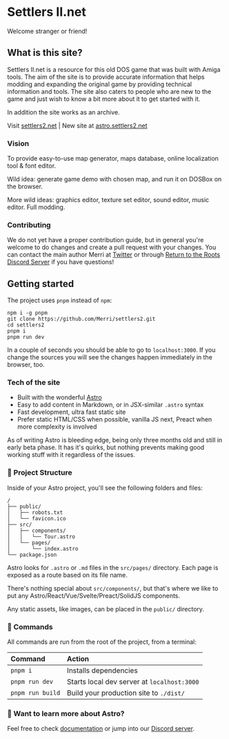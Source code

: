 # Settlers II.net

Welcome stranger or friend!

## What is this site?

Settlers II.net is a resource for this old DOS game that was built with Amiga tools. The aim of the site is to provide
accurate information that helps modding and expanding the original game by providing technical information and tools.
The site also caters to people who are new to the game and just wish to know a bit more about it to get started with it.

In addition the site works as an archive.

Visit [settlers2.net](https://settlers2.net) | New site at [astro.settlers2.net](https://astro.settlers2.net)

### Vision

To provide easy-to-use map generator, maps database, online localization tool & font editor.

Wild idea: generate game demo with chosen map, and run it on DOSBox on the browser.

More wild ideas: graphics editor, texture set editor, sound editor, music editor. Full modding.

### Contributing

We do not yet have a proper contribution guide, but in general you're welcome to do changes and create a pull request
with your changes. You can contact the main author Merri at [Twitter](https://twitter.com/merrinen) or through
[Return to the Roots Discord Server](https://discord.gg/kyTQsSx) if you have questions!

## Getting started

The project uses `pnpm` instead of `npm`:

```
npm i -g pnpm
git clone https://github.com/Merri/settlers2.git
cd settlers2
pnpm i
pnpm run dev
```

In a couple of seconds you should be able to go to `localhost:3000`. If you change the sources you will see the changes
happen immediately in the browser, too.

### Tech of the site

- Built with the wonderful [Astro](https://astro.build)
- Easy to add content in Markdown, or in JSX-similar `.astro` syntax
- Fast development, ultra fast static site
- Prefer static HTML/CSS when possible, vanilla JS next, Preact when more complexity is involved

As of writing Astro is bleeding edge, being only three months old and still in early beta phase. It has it's quirks, but
nothing prevents making good working stuff with it regardless of the issues.

### 🚀 Project Structure

Inside of your Astro project, you'll see the following folders and files:

```
/
├── public/
│   ├── robots.txt
│   └── favicon.ico
├── src/
│   ├── components/
│   │   └── Tour.astro
│   └── pages/
│       └── index.astro
└── package.json
```

Astro looks for `.astro` or `.md` files in the `src/pages/` directory. Each page is exposed as a route based on its file name.

There's nothing special about `src/components/`, but that's where we like to put any Astro/React/Vue/Svelte/Preact/SolidJS components.

Any static assets, like images, can be placed in the `public/` directory.

### 🧞 Commands

All commands are run from the root of the project, from a terminal:

| Command           | Action                                      |
|:------------------|:--------------------------------------------|
| `pnpm i`          | Installs dependencies                       |
| `pnpm run dev`    | Starts local dev server at `localhost:3000` |
| `pnpm run build`  | Build your production site to `./dist/`     |

### 👀 Want to learn more about Astro?

Feel free to check [documentation](https://github.com/snowpackjs/astro) or jump into our [Discord server](https://astro.build/chat).
